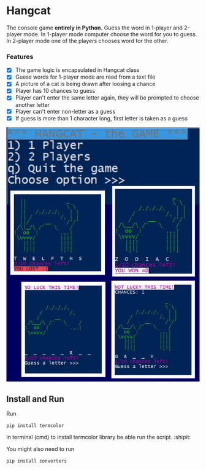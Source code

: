 # Hangcat
The console game **entirely in Python.** Guess the word in 1-player and 2-player mode.
In 1-player mode computer choose the word for you to guess.
In 2-player mode one of the players chooses word for the other.

### Features
- [x] The game logic is encapsulated in Hangcat class
- [x] Guess words for 1-player mode are read from a text file
- [x] A picture of a cat is being drawn after loosing a chance
- [x] Player has 10 chances to guess
- [x] Player can't enter the same letter again, they will be prompted to choose another letter
- [x] Player can't enter non-letter as a guess
- [x] If guess is more than 1 character long, first letter is taken as a guess

![Hangcat](https://github.com/marta-krzyk-dev/Hangcat/blob/master/hangcat.jpg?raw=true)

## Install and Run
Run
```
pip install termcolor
```
in terminal (cmd) to install termcolor library be able run the script. :shipit:

You might also need to run
```
pip install converters
```
